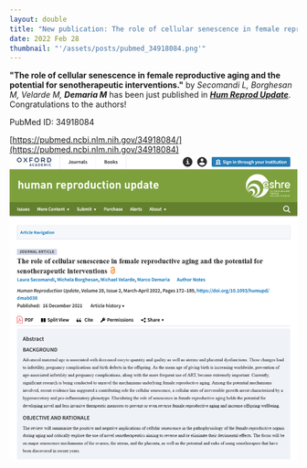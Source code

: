 ```yaml
---
layout: double
title: "New publication: The role of cellular senescence in female reproductive aging and the potential for senotherapeutic interventions"
date: 2022 Feb 28
thumbnail: "'/assets/posts/pubmed_34918084.png'"
---
```

<strong>"The role of cellular senescence in female reproductive aging and the potential for senotherapeutic interventions."</strong> by <em>Secomandi L, Borghesan M, Velarde M, <strong>Demaria M</strong></em>  has been just published in <em><strong><ins>Hum Reprod Update</ins></strong></em>.
Congratulations to the authors!
    
PubMed ID: 34918084
    
[https://pubmed.ncbi.nlm.nih.gov/34918084/](https://pubmed.ncbi.nlm.nih.gov/34918084)
![](/assets/posts/pubmed_34918084.png)
